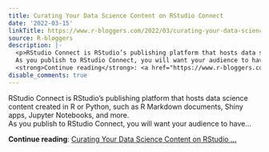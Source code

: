 ```yaml
---
title: Curating Your Data Science Content on RStudio Connect
date: '2022-03-15'
linkTitle: https://www.r-bloggers.com/2022/03/curating-your-data-science-content-on-rstudio-connect/
source: R-bloggers
description: |-
  <p>RStudio Connect is RStudio’s publishing platform that hosts data science content created in R or Python, such as R Markdown documents, Shiny apps, Jupyter Notebooks, and more.<br />
  As you publish to RStudio Connect, you will want your audience to have...</p>
  <strong>Continue reading</strong>: <a href="https://www.r-bloggers.com/2022/03/curating-your-data-science-content-on-rstudio-connect/">Curating Your Data Science Content on RStudio ...
disable_comments: true
---
```

<p>RStudio Connect is RStudio’s publishing platform that hosts data science content created in R or Python, such as R Markdown documents, Shiny apps, Jupyter Notebooks, and more.<br />
As you publish to RStudio Connect, you will want your audience to have...</p>
<strong>Continue reading</strong>: <a href="https://www.r-bloggers.com/2022/03/curating-your-data-science-content-on-rstudio-connect/">Curating Your Data Science Content on RStudio ...